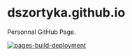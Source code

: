 # dszortyka.github.io

Personnal GitHub Page.



[![pages-build-deployment](https://github.com/dszortyka/dszortyka.github.io/actions/workflows/pages/pages-build-deployment/badge.svg?branch=gh-pages)](https://github.com/dszortyka/dszortyka.github.io/actions/workflows/pages/pages-build-deployment)